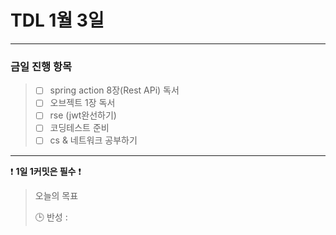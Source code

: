 # TDL 1월 3일

---

### 금일 진행 항목
> - [ ] spring action 8장(Rest APi) 독서
> - [ ] 오브젝트 1장 독서
> - [ ] rse (jwt완선하기)
> - [ ] 코딩테스트 준비
> - [ ] cs & 네트워크 공부하기

---

❗ **1일 1커밋은 필수** ❗

> 오늘의 목표
>
> 🕒 반성 :
> 


